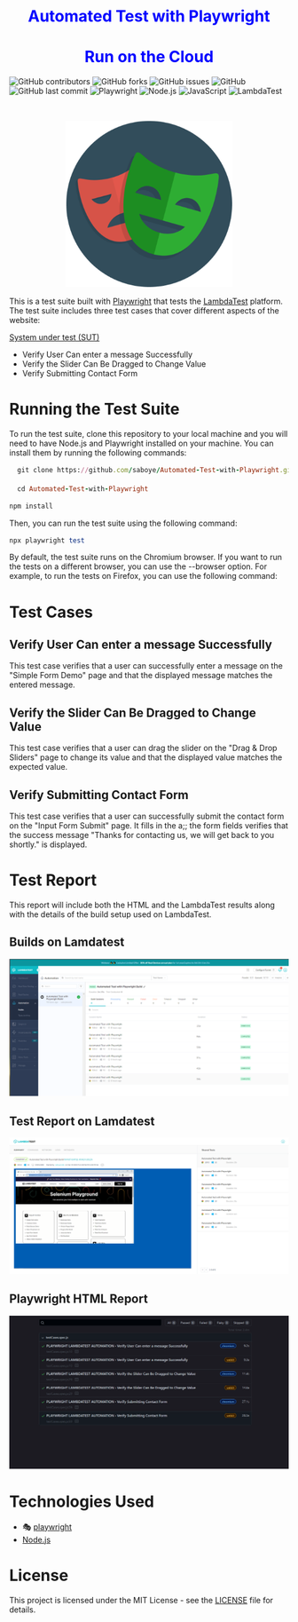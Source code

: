 
<p align="justify">
<h1 align="center" style="color:blue;" id="heading"> Automated Test with Playwright </h1>
<h1 align="center" style="color:blue;" id="heading"> Run on the Cloud </h1>
</p>


<p align="center">

![GitHub contributors](https://img.shields.io/github/contributors/saboye/Automated-Test-with-Playwright?color=blue&logo=github&style=for-the-badge)
![GitHub forks](https://img.shields.io/github/forks/saboye/Automated-Test-with-Playwright?logo=github&style=for-the-badge)
![GitHub issues](https://img.shields.io/github/issues-raw/saboye/Automated-Test-with-Playwright?style=for-the-badge)
![GitHub](https://img.shields.io/github/license/saboye/Automated-Test-with-Playwright?label=license&style=for-the-badge)
![GitHub last commit](https://img.shields.io/github/last-commit/saboye/Automated-Test-with-Playwright?style=for-the-badge)
![Playwright](https://img.shields.io/badge/Playwright-1.31.2-green?style=for-the-badge&logo=playwright)
![Node.js](https://img.shields.io/badge/Node.js-v14.16.0-green?style=for-the-badge&logo=node.js)
![JavaScript](https://img.shields.io/badge/JavaScript-ES6-green?style=for-the-badge&logo=javascript)
![LambdaTest](https://img.shields.io/badge/LambdaTest-Cloud%20Testing-yellow?style=for-the-badge&logo=lambdatest)

</p>



<!-- PROJECT LOGO -->
<br />
<p align="center">
  <a>
    <img src="./images/playwright.png" alt="Logo" width="300" height="300">
  </a>
</p>



This is a test suite built with [Playwright](https://playwright.dev/) that tests the [LambdaTest](https://www.lambdatest.com/selenium-playground/) platform. The test suite includes three test cases that cover different aspects of the website:

[System under test (SUT)](https://www.lambdatest.com/selenium-playground/)

- Verify User Can enter a message Successfully
- Verify the Slider Can Be Dragged to Change Value
- Verify Submitting Contact Form


# Running the Test Suite

To run the test suite,  clone this repository to your local machine and you will need to have Node.js and Playwright installed on your machine. You can install them by running the following commands:

```ruby
  git clone https://github.com/saboye/Automated-Test-with-Playwright.git
  
  cd Automated-Test-with-Playwright
```

```ruby
npm install

```

Then, you can run the test suite using the following command:

```ruby
npx playwright test
```

By default, the test suite runs on the Chromium browser. If you want to run the tests on a different browser, you can use the --browser option. For example, to run the tests on Firefox, you can use the following command:

# Test Cases
## Verify User Can enter a message Successfully
This test case verifies that a user can successfully enter a message on the "Simple Form Demo" page and that the displayed message matches the entered message.

## Verify the Slider Can Be Dragged to Change Value
This test case verifies that a user can drag the slider on the "Drag & Drop Sliders" page to change its value and that the displayed value matches the expected value.

## Verify Submitting Contact Form
This test case verifies that a user can successfully submit the contact form on the "Input Form Submit" page. It fills in the a;; the form fields  verifies that the success message "Thanks for contacting us, we will get back to you shortly." is displayed.

# Test Report 
This report will include both the HTML and the LambdaTest results along with the details of the build setup used on LambdaTest.

## Builds on Lamdatest 
<p align="center">
  <a>
    <img src="./images/lambdatest_build.png" alt="Builds on Lamdatest " >
  </a>
</p>

## Test Report on Lamdatest 
<p align="center">
  <a>
    <img src="./images/lambdatest_report.png" alt="Test Report on Lamdatest" >
  </a>
</p>

## Playwright HTML Report 
<p align="center">
  <a>
    <img src="./images/html-report.png" alt="Playwright HTML Report" >
  </a>
</p>

# Technologies Used 

- 🎭 [playwright](https://playwright.dev/) 
- [Node.js](https://nodejs.org/en)

# License
This project is licensed under the MIT License - see the [LICENSE](https://github.com/saboye/Automated-Test-with-Playwright/blob/main/LICENSE) file for details.


